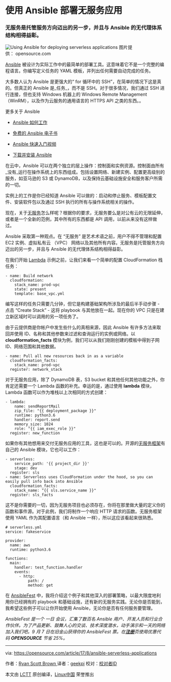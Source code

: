 使用 Ansible 部署无服务应用
============================================================

### 无服务是托管服务方向迈出的另一步，并且与 Ansible 的无代理体系结构相得益彰。

![Using Ansible for deploying serverless applications](https://opensource.com/sites/default/files/styles/image-full-size/public/lead-images/suitcase_container_bag.png?itok=q40lKCBY "Using Ansible for deploying serverless applications")
图片提供： opensource.com

[Ansible][8] 被设计为实际工作中的最简单的部署工具。这意味着它不是一个完整的编程语言。你编写定义任务的 YAML 模板，并列出任何需要自动完成的任务。

大多数人认为 Ansible 是更强大的“ for 循环中的 SSH”，在简单的情况下这是真的。但真正的 Ansible 是_任务_，而不是 SSH。对于很多情况，我们通过 SSH 进行连接，但也支持 Windows 机器上的 Windows Remote Management（WinRM），以及作为云服务的通用语言的 HTTPS API 之类的东西。。

更多关于 Ansible

*   [Ansible 如何工作][1]

*   [免费的 Ansible 电子书][2]

*   [Ansible 快速入门视频][3]

*   [下载并安装 Ansible][4]

在云中，Ansible 可以在两个独立的层上操作：控制面和实例资源。控制面由所有_没有_运行在操作系统上的东西组成。包括设置网络、新建实例、配置更高级别的服务，如亚马逊的 S3 或 DynamoDB，以及保持云基础设施安全和服务客户​​所需的一切。

实例上的工作是你已经知道 Ansible 可以做的：启动和停止服务、模板配置文件、安装软件包以及通过 SSH 执行的所有与操作系统相关的操作。

现在，关于[无服务][9]怎么样呢？根据你的要求，无服务要么是对公有云的无限延伸，或者是一个全新的范例，其中所有的东西都是 API 调用，以前从来没有这样做过。

Ansible 采取第一种观点。在 “无服务” 是艺术术语之前，用户不得不管理和配置 EC2 实例、虚拟私有云 （VPC） 网络以及其他所有内容。无服务是托管服务方向迈出的另一步，并且与 Ansible 的无代理体系结构相得益彰。

在我们开始 [Lambda][10] 示例之前，让我们来看一个简单的配置 CloudFormation 栈任务：

```
- name: Build network
  cloudformation:
    stack_name: prod-vpc
    state: present
    template: base_vpc.yml
```

编写这样的任务只需要几分钟，但它是构建基础架构所涉及的最后半手动步骤 - 点击 “Create Stack” - 这将 playbook 与其他放在一起。现在你的 VPC 只是在建立新区域时可以调用的另一项任务了。

由于云提供商是你帐户中发生些什么的真相来源，因此 Ansible 有许多方法来取回并使用 ID、名称和其他参数来过滤和查询运行的实例或网络。以 **cloudformation_facts** 模块为例，我们可以从我们刚刚创建的模板中得到子网 ID、网络范围和其他数据。

```
- name: Pull all new resources back in as a variable
  cloudformation_facts:
    stack_name: prod-vpc
  register: network_stack
```

对于无服务应用，除了 DynamoDB 表，S3 bucket 和其他任何其他功能之外，你肯定还需要一个 Lambda 函数的补充。幸运的是，通过使用 **lambda** 模块， Lambda 函数可以作为堆栈以上次相同的方式创建：

```
- lambda:
    name: sendReportMail
    zip_file: "{{ deployment_package }}"
    runtime: python3.6
    handler: report.send
    memory_size: 1024
    role: "{{ iam_exec_role }}"
  register: new_function
```

如果你有其他想用来交付无服务应用的工具，这也是可以的。开源的[无服务框架][11]有自己的 Ansible 模块，它也可以工作：

```
- serverless:
    service_path: '{{ project_dir }}'
    stage: dev
  register: sls
- name: Serverless uses CloudFormation under the hood, so you can easily pull info back into Ansible
  cloudformation_facts:
    stack_name: "{{ sls.service_name }}"
  register: sls_facts
```

这不是你需要的一切，因为无服务项目也必须存在，你将在那里做大量的定义你的函数和事件源。对于此例，我们将制作一个响应 HTTP 请求的函数。无服务框架使用 YAML 作为其配置语言（和 Ansible 一样），所以这应该看起来很熟悉。

```
# serverless.yml
service: fakeservice

provider:
  name: aws
  runtime: python3.6

functions:
  main:
    handler: test_function.handler
    events:
      - http:
          path: /
          method: get
```

在 [AnsibleFest][12] 中，我将介绍这个例子和其他深入的部署策略，以最大限度地利用你已经拥有的 playbook 和基础设施，还有新的无服务实践。无论你是否能到，我希望这些例子可以让你开始使用 Ansible，无论你是否有任何服务要管理。

_AnsibleFest 是一个_ _一日_ _会议，汇集了数百名 Ansible 用户、开发人员和行业合作伙伴。为了产品更新、鼓舞人心的交谈、技术深度潜水，动手演示和一天的网络加入我们吧。9 月 7 日在旧金山获得你的 AnsibleFest 票。在[**注册**][6]页使用优惠代码 **OPENSOURCE** 节省 25%。_

--------------------------------------------------------------------------------

via: https://opensource.com/article/17/8/ansible-serverless-applications

作者：[Ryan Scott Brown ][a]
译者：[geekpi](https://github.com/geekpi)
校对：[校对者ID](https://github.com/校对者ID)

本文由 [LCTT](https://github.com/LCTT/TranslateProject) 原创编译，[Linux中国](https://linux.cn/) 荣誉推出

[a]:https://opensource.com/users/ryansb
[1]:https://www.ansible.com/how-ansible-works?intcmp=701f2000000h4RcAAI
[2]:https://www.ansible.com/ebooks?intcmp=701f2000000h4RcAAI
[3]:https://www.ansible.com/quick-start-video?intcmp=701f2000000h4RcAAI
[4]:https://docs.ansible.com/ansible/latest/intro_installation.html?intcmp=701f2000000h4RcAAI
[5]:https://opensource.com/article/17/8/ansible-serverless-applications?rate=zOgBPQUEmiTctfbajpu_TddaH-8b-ay3pFCK0b43vFw
[6]:https://www.eventbrite.com/e/ansiblefest-san-francisco-2017-tickets-34008433139
[7]:https://opensource.com/user/12043/feed
[8]:https://www.ansible.com/
[9]:https://en.wikipedia.org/wiki/Serverless_computing
[10]:https://aws.amazon.com/lambda/
[11]:https://serverless.com/
[12]:https://www.ansible.com/ansiblefest?intcmp=701f2000000h4RcAAI
[13]:https://opensource.com/users/ryansb
[14]:https://opensource.com/users/ryansb
